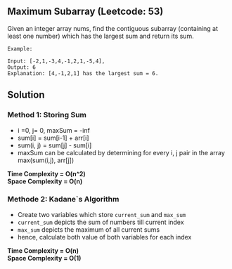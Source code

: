 ## Maximum Subarray (Leetcode: 53)

Given an integer array nums, find the contiguous subarray (containing at least one number) which has the largest sum and return its sum.

```
Example:

Input: [-2,1,-3,4,-1,2,1,-5,4],
Output: 6
Explanation: [4,-1,2,1] has the largest sum = 6.

```

## Solution

### Method 1: Storing Sum

- i =0, j= 0, maxSum = -inf
- sum[i] = sum[i-1] + arr[i]
- sum(i, j) = sum[j] - sum[i]
- maxSum can be calculated by determining for every i, j pair in the array max(sum(i,j), arr[j])

<b>Time Complexity = O(n^2)<br>
Space Complexity = O(n)</b>

### Methode 2: Kadane`s Algorithm

- Create two variables which store `current_sum` and `max_sum`
- `current_sum` depicts the sum of numbers till current index
- `max_sum` depicts the maximum of all current sums
- hence, calculate both value of both variables for each index

<b>Time Complexity = O(n)<br>
Space Complexity = O(1)</b>